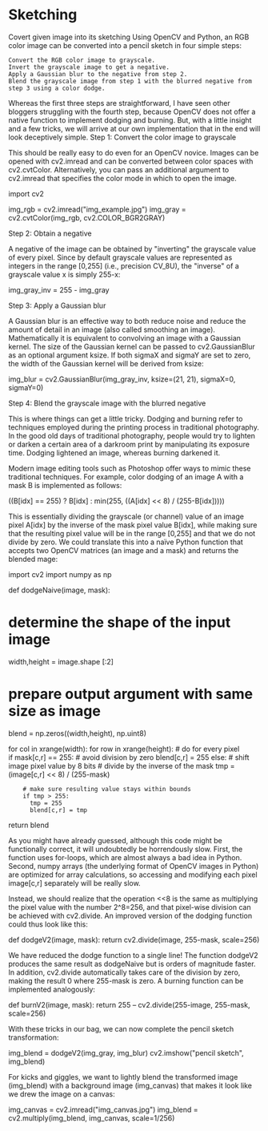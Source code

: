# Sketching
Covert given image into its sketching
Using OpenCV and Python, an RGB color image can be converted into a pencil sketch in four simple steps:

    Convert the RGB color image to grayscale.
    Invert the grayscale image to get a negative.
    Apply a Gaussian blur to the negative from step 2.
    Blend the grayscale image from step 1 with the blurred negative from step 3 using a color dodge.

Whereas the first three steps are straightforward, I have seen other bloggers struggling with the fourth step, because OpenCV does not offer a native function to implement dodging and burning. But, with a little insight and a few tricks, we will arrive at our own implementation that in the end will look deceptively simple.
Step 1: Convert the color image to grayscale

This should be really easy to do even for an OpenCV novice. Images can be opened with cv2.imread and can be converted between color spaces with cv2.cvtColor. Alternatively, you can pass an additional argument to cv2.imread that specifies the color mode in which to open the image.

import cv2

img_rgb = cv2.imread("img_example.jpg")
img_gray = cv2.cvtColor(img_rgb, cv2.COLOR_BGR2GRAY)

Step 2: Obtain a negative

A negative of the image can be obtained by "inverting" the grayscale value of every pixel. Since by default grayscale values are represented as integers in the range [0,255] (i.e., precision CV_8U), the "inverse" of a grayscale value x is simply 255-x:

img_gray_inv = 255 - img_gray

Step 3: Apply a Gaussian blur

A Gaussian blur is an effective way to both reduce noise and reduce the amount of detail in an image (also called smoothing an image). Mathematically it is equivalent to convolving an image with a Gaussian kernel. The size of the Gaussian kernel can be passed to cv2.GaussianBlur as an optional argument ksize. If both sigmaX and sigmaY are set to zero, the width of the Gaussian kernel will be derived from ksize:

img_blur = cv2.GaussianBlur(img_gray_inv, ksize=(21, 21),
                            sigmaX=0, sigmaY=0)

Step 4: Blend the grayscale image with the blurred negative

This is where things can get a little tricky. Dodging and burning refer to techniques employed during the printing process in traditional photography. In the good old days of traditional photography, people would try to lighten or darken a certain area of a darkroom print by manipulating its exposure time. Dodging lightened an image, whereas burning darkened it.

Modern image editing tools such as Photoshop offer ways to mimic these traditional techniques. For example, color dodging of an image A with a mask B is implemented as follows:

((B[idx] == 255) ? B[idx] : min(255, ((A[idx] << 8) / (255-B[idx]))))

This is essentially dividing the grayscale (or channel) value of an image pixel A[idx] by the inverse of the mask pixel value B[idx], while making sure that the resulting pixel value will be in the range [0,255] and that we do not divide by zero. We could translate this into a naïve Python function that accepts two OpenCV matrices (an image and a mask) and returns the blended mage:

import cv2
import numpy as np

def dodgeNaive(image, mask):
  # determine the shape of the input image
  width,height = image.shape [:2] 

  # prepare output argument with same size as image
  blend = np.zeros((width,height), np.uint8)

  for col in xrange(width):
    for row in xrange(height):
      # do for every pixel  
      if mask[c,r] == 255:
        # avoid division by zero 
        blend[c,r] = 255
      else:
        # shift image pixel value by 8 bits
        # divide by the inverse of the mask
        tmp = (image[c,r] << 8) / (255-mask)

        # make sure resulting value stays within bounds
        if tmp > 255:
          tmp = 255
          blend[c,r] = tmp

  return blend

As you might have already guessed, although this code might be functionally correct, it will undoubtedly be horrendously slow. First, the function uses for-loops, which are almost always a bad idea in Python. Second, numpy arrays (the underlying format of OpenCV images in Python) are optimized for array calculations, so accessing and modifying each pixel image[c,r] separately will be really slow.

Instead, we should realize that the operation <<8 is the same as multiplying the pixel value with the number 2^8=256, and that pixel-wise division can be achieved with cv2.divide. An improved version of the dodging function could thus look like this:

def dodgeV2(image, mask):
  return cv2.divide(image, 255-mask, scale=256)

We have reduced the dodge function to a single line! The function dodgeV2 produces the same result as dodgeNaive but is orders of magnitude faster. In addition, cv2.divide automatically takes care of the division by zero, making the result 0 where 255-mask is zero. A burning function can be implemented analogously:

def burnV2(image, mask):
  return 255 – cv2.divide(255-image, 255-mask, scale=256)

With these tricks in our bag, we can now complete the pencil sketch transformation:

img_blend = dodgeV2(img_gray, img_blur)
cv2.imshow("pencil sketch", img_blend)

For kicks and giggles, we want to lightly blend the transformed image (img_blend) with a background image (img_canvas) that makes it look like we drew the image on a canvas:

img_canvas = cv2.imread("img_canvas.jpg")
img_blend = cv2.multiply(img_blend, img_canvas, scale=1/256)
